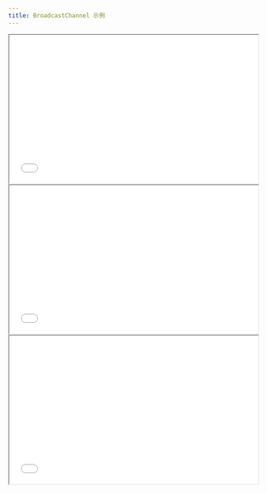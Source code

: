 ```yaml
---
title: BroadcastChannel 示例
---
```



<style>
iframe {
    width: 100%;
    min-height: 300px;
</style>
<iframe src="/html/broadcast-sender.html"></iframe>
<iframe src="/html/broadcast-recver.html"></iframe>
<iframe src="/html/broadcast-recver.html"></iframe>
